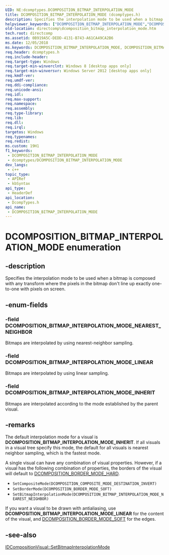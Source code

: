 ```yaml
---
UID: NE:dcomptypes.DCOMPOSITION_BITMAP_INTERPOLATION_MODE
title: DCOMPOSITION_BITMAP_INTERPOLATION_MODE (dcomptypes.h)
description: Specifies the interpolation mode to be used when a bitmap is composed with any transform where the pixels in the bitmap don't line up exactly one-to-one with pixels on screen.
helpviewer_keywords: ["DCOMPOSITION_BITMAP_INTERPOLATION_MODE","DCOMPOSITION_BITMAP_INTERPOLATION_MODE enumeration [DirectComposition]","DCOMPOSITION_BITMAP_INTERPOLATION_MODE_INHERIT","DCOMPOSITION_BITMAP_INTERPOLATION_MODE_LINEAR","DCOMPOSITION_BITMAP_INTERPOLATION_MODE_NEAREST_NEIGHBOR","dcomptypes/DCOMPOSITION_BITMAP_INTERPOLATION_MODE","dcomptypes/DCOMPOSITION_BITMAP_INTERPOLATION_MODE_INHERIT","dcomptypes/DCOMPOSITION_BITMAP_INTERPOLATION_MODE_LINEAR","dcomptypes/DCOMPOSITION_BITMAP_INTERPOLATION_MODE_NEAREST_NEIGHBOR","directcomp.dcomposition_bitmap_interpolation_mode"]
old-location: directcomp\dcomposition_bitmap_interpolation_mode.htm
tech.root: directcomp
ms.assetid: 0B919A5C-DEDD-4131-B743-A61CA49CA2B6
ms.date: 12/05/2018
ms.keywords: DCOMPOSITION_BITMAP_INTERPOLATION_MODE, DCOMPOSITION_BITMAP_INTERPOLATION_MODE enumeration [DirectComposition], DCOMPOSITION_BITMAP_INTERPOLATION_MODE_INHERIT, DCOMPOSITION_BITMAP_INTERPOLATION_MODE_LINEAR, DCOMPOSITION_BITMAP_INTERPOLATION_MODE_NEAREST_NEIGHBOR, dcomptypes/DCOMPOSITION_BITMAP_INTERPOLATION_MODE, dcomptypes/DCOMPOSITION_BITMAP_INTERPOLATION_MODE_INHERIT, dcomptypes/DCOMPOSITION_BITMAP_INTERPOLATION_MODE_LINEAR, dcomptypes/DCOMPOSITION_BITMAP_INTERPOLATION_MODE_NEAREST_NEIGHBOR, directcomp.dcomposition_bitmap_interpolation_mode
req.header: dcomptypes.h
req.include-header: 
req.target-type: Windows
req.target-min-winverclnt: Windows 8 [desktop apps only]
req.target-min-winversvr: Windows Server 2012 [desktop apps only]
req.kmdf-ver: 
req.umdf-ver: 
req.ddi-compliance: 
req.unicode-ansi: 
req.idl: 
req.max-support: 
req.namespace: 
req.assembly: 
req.type-library: 
req.lib: 
req.dll: 
req.irql: 
targetos: Windows
req.typenames: 
req.redist: 
ms.custom: 19H1
f1_keywords:
 - DCOMPOSITION_BITMAP_INTERPOLATION_MODE
 - dcomptypes/DCOMPOSITION_BITMAP_INTERPOLATION_MODE
dev_langs:
 - c++
topic_type:
 - APIRef
 - kbSyntax
api_type:
 - HeaderDef
api_location:
 - DcompTypes.h
api_name:
 - DCOMPOSITION_BITMAP_INTERPOLATION_MODE
---
```


# DCOMPOSITION_BITMAP_INTERPOLATION_MODE enumeration


## -description

Specifies the interpolation mode to be used when a bitmap is composed with any transform where the pixels in the bitmap don't line up exactly one-to-one with pixels on screen.

## -enum-fields

### -field DCOMPOSITION_BITMAP_INTERPOLATION_MODE_NEAREST_NEIGHBOR

Bitmaps are interpolated by using nearest-neighbor sampling.

### -field DCOMPOSITION_BITMAP_INTERPOLATION_MODE_LINEAR

Bitmaps are interpolated by using linear sampling.

### -field DCOMPOSITION_BITMAP_INTERPOLATION_MODE_INHERIT

Bitmaps are interpolated according to the mode established by the parent visual.

## -remarks

The default interpolation mode for a visual is <b>DCOMPOSITION_BITMAP_INTERPOLATION_MODE_INHERIT</b>. If all visuals in a visual tree specify this mode, the default for all visuals is nearest neighbor sampling, which is the fastest mode.

A single visual can have any combination of visual properties. However, if a 
visual has the following combination of properties, the borders of the visual will default 
to <a href="https://docs.microsoft.com/windows/desktop/api/dcomptypes/ne-dcomptypes-dcomposition_border_mode">DCOMPOSITION_BORDER_MODE_HARD</a>.



<ul>
<li><code>SetCompositeMode(DCOMPOSITION_COMPOSITE_MODE_DESTINATION_INVERT)
</code></li>
<li><code>SetBorderMode(DCOMPOSITION_BORDER_MODE_SOFT) 
</code></li>
<li><code>SetBitmapInterpolationMode(DCOMPOSITION_BITMAP_INTERPOLATION_MODE_NEAREST_NEIGHBOR)</code></li>
</ul>
If you want a visual to be drawn with antialiasing, use <b>DCOMPOSITION_BITMAP_INTERPOLATION_MODE_LINEAR</b> for the content of the visual, and <a href="https://docs.microsoft.com/windows/desktop/api/dcomptypes/ne-dcomptypes-dcomposition_border_mode">DCOMPOSITION_BORDER_MODE_SOFT</a> for the edges.

## -see-also

<a href="https://docs.microsoft.com/windows/desktop/api/dcomp/nf-dcomp-idcompositionvisual-setbitmapinterpolationmode">IDCompositionVisual::SetBitmapInterpolationMode</a>

